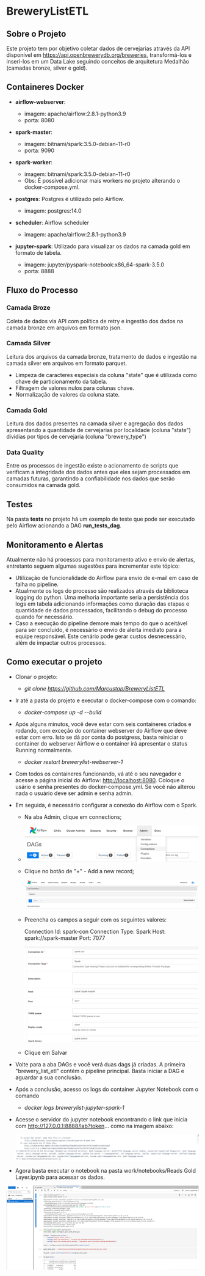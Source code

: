 # BreweryListETL

## Sobre o Projeto

Este projeto tem por objetivo coletar dados de cervejarias através da API disponível em <https://api.openbrewerydb.org/breweries>, transformá-los e inseri-los em um Data Lake seguindo conceitos de arquitetura Medalhão (camadas bronze, silver e gold).

## Containeres Docker

* **airflow-webserver**:
    * imagem: apache/airflow:2.8.1-python3.9
    * porta: 8080

* **spark-master**:
    * imagem: bitnami/spark:3.5.0-debian-11-r0
    * porta: 9090

* **spark-worker**:
    * imagem: bitnami/spark:3.5.0-debian-11-r0
    * Obs: É possível adicionar mais workers no projeto alterando o docker-compose.yml.

* **postgres**: Postgres é utilizado pelo Airflow.
    * imagem: postgres:14.0

* **scheduler**: Airflow scheduler
    * imagem: apache/airflow:2.8.1-python3.9

* **jupyter-spark**: Utilizado para visualizar os dados na camada gold em formato de tabela.
    * imagem: jupyter/pyspark-notebook:x86_64-spark-3.5.0
    * porta: 8888

## Fluxo do Processo


### Camada Broze
Coleta de dados via API com política de retry e ingestão dos dados na camada bronze em arquivos em formato json.

### Camada Silver
Leitura dos arquivos da camada bronze, tratamento de dados e ingestão na camada silver em arquivos em formato parquet.
* Limpeza de caracteres especiais da coluna "state" que é utilizada como chave de particionamento da tabela.
* Filtragem de valores nulos para colunas chave.
* Normalização de valores da coluna state.


### Camada Gold
Leitura dos dados presentes na camada silver e agregação dos dados apresentando a quantidade de cervejarias por localidade (coluna "state") dividias por tipos de cervejaria (coluna "brewery_type")

### Data Quality
Entre os processos de ingestão existe o acionamento de scripts que verificam a integridade dos dados antes que eles sejam processados em camadas futuras, garantindo a confiabilidade nos dados que serão consumidos na camada gold.

## Testes
Na pasta **tests** no projeto há um exemplo de teste que pode ser executado pelo Airflow acionando a DAG **run_tests_dag**.
## Monitoramento e Alertas

Atualmente não há processos para monitoramento ativo e envio de alertas, entretanto seguem algumas sugestões para incrementar este tópico:
* Utilização de funcionalidade do Airflow para envio de e-mail em caso de falha no pipeline.
* Atualmente os logs do processo são realizados através da biblioteca logging do python. Uma melhoria importante seria a persistência dos logs em tabela adicionando informações como duração das etapas e quantidade de dados processados, facilitando o debug do processo quando for necessário.
* Caso a execução do pipeline demore mais tempo do que o aceitável para ser concluído, é necessário o envio de alerta imediato para a equipe responsável. Este cenário pode gerar custos desnecessário, além de impactar outros processos.

## Como executar o projeto

* Clonar o projeto:
    *  *git clone https://github.com/Marcustap/BreweryListETL*

* Ir até a pasta do projeto e executar o docker-compose com o comando:
    * *docker-compose up -d --build*

* Após alguns minutos, você deve estar com seis containeres criados e rodando, com exceção do container webserver do Airflow que deve estar com erro. Isto se dá por conta do postgress, basta reiniciar o container do webserver Airflow e o container irá apresentar o status Running normalmente.
    * *docker restart brewerylist-webserver-1*

* Com todos os containeres funcionando, vá até o seu navegador e acesse a página inicial do Airflow: <http://localhost:8080>. Coloque o usário e senha presentes do docker-compose.yml. Se você não alterou nada o usuário deve ser admin e senha admin.

* Em seguida, é necessário configurar a conexão do Airflow com o Spark. 
    * Na aba Admin, clique em connections;
      
    * ![](https://github.com/Marcustap/BreweryListETL/blob/main/images/Capturar.PNG)

    * Clique no botão de "+" - Add a new record;
 
      ![](https://github.com/Marcustap/BreweryListETL/blob/main/images/adicionar%20conexao.PNG)

    * Preencha os campos a seguir com os seguintes valores:
        
        Connection Id: spark-con
        Connection Type: Spark
        Host: spark://spark-master
        Port: 7077

      ![](https://github.com/Marcustap/BreweryListETL/blob/main/images/parametros_conexao.PNG)

    * Clique em Salvar

* Volte para a aba DAGs e você verá duas dags já criadas. A primeira "brewery_list_etl" contém o pipeline principal. Basta iniciar a DAG e aguardar a sua conclusão.

* Após a conclusão, acesso os logs do container Jupyter Notebook com o comando
  * *docker logs brewerylist-jupyter-spark-1*

* Acesse o servidor do jupyter notebook encontrando o link que inicia com  http://127.0.0.1:8888/lab?token... como na imagem abaixo:

  ![](https://github.com/Marcustap/BreweryListETL/blob/main/images/logs_jupyter_notebook.PNG)

* Agora basta executar o notebook na pasta work/notebooks/Reads Gold Layer.ipynb para acessar os dados.

  
 ![](https://github.com/Marcustap/BreweryListETL/blob/main/images/notebook.PNG)


